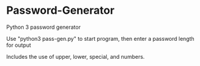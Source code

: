 # Password-Generator
Python 3 password generator

Use "python3 pass-gen.py" to start program, then enter a password length for output

Includes the use of upper, lower, special, and numbers.
